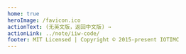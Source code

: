 ```yaml
---
home: true
heroImage: /favicon.ico
actionText: (无英文版，返回中文版) →
actionLink: ../note/iiw-code/
footer: MIT Licensed | Copyright © 2015-present IOTIMC
---
```

